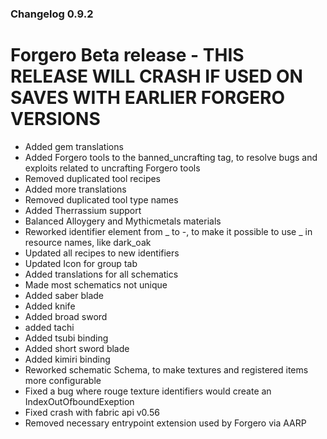### Changelog 0.9.2

# Forgero Beta release - THIS RELEASE WILL CRASH IF USED ON SAVES WITH EARLIER FORGERO VERSIONS

* Added gem translations
* Added Forgero tools to the banned_uncrafting tag, to resolve bugs and exploits related to uncrafting Forgero tools
* Removed duplicated tool recipes
* Added more translations
* Removed duplicated tool type names
* Added Therrassium support
* Balanced Alloygery and Mythicmetals materials
* Reworked identifier element from _ to -, to make it possible to use _ in resource names, like dark_oak
* Updated all recipes to new identifiers
* Updated Icon for group tab
* Added translations for all schematics
* Made most schematics not unique
* Added saber blade
* Added knife
* Added broad sword
* added tachi
* Added tsubi binding
* Added short sword blade
* Added kimiri binding
* Reworked schematic Schema, to make textures and registered items more configurable
* Fixed a bug where rouge texture identifiers would create an IndexOutOfboundExeption
* Fixed crash with fabric api v0.56
* Removed necessary entrypoint extension used by Forgero via AARP
